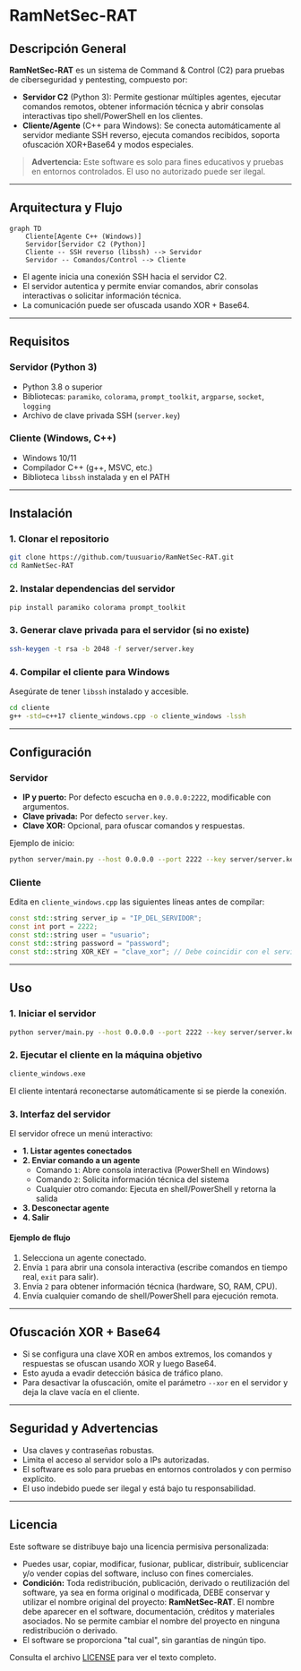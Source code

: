 # RamNetSec-RAT

## Descripción General

**RamNetSec-RAT** es un sistema de Command & Control (C2) para pruebas de ciberseguridad y pentesting, compuesto por:

- **Servidor C2** (Python 3): Permite gestionar múltiples agentes, ejecutar comandos remotos, obtener información técnica y abrir consolas interactivas tipo shell/PowerShell en los clientes.
- **Cliente/Agente** (C++ para Windows): Se conecta automáticamente al servidor mediante SSH reverso, ejecuta comandos recibidos, soporta ofuscación XOR+Base64 y modos especiales.

> **Advertencia:** Este software es solo para fines educativos y pruebas en entornos controlados. El uso no autorizado puede ser ilegal.

---

## Arquitectura y Flujo

```mermaid
graph TD
    Cliente[Agente C++ (Windows)]
    Servidor[Servidor C2 (Python)]
    Cliente -- SSH reverso (libssh) --> Servidor
    Servidor -- Comandos/Control --> Cliente
```

- El agente inicia una conexión SSH hacia el servidor C2.
- El servidor autentica y permite enviar comandos, abrir consolas interactivas o solicitar información técnica.
- La comunicación puede ser ofuscada usando XOR + Base64.

---

## Requisitos

### Servidor (Python 3)
- Python 3.8 o superior
- Bibliotecas: `paramiko`, `colorama`, `prompt_toolkit`, `argparse`, `socket`, `logging`
- Archivo de clave privada SSH (`server.key`)

### Cliente (Windows, C++)
- Windows 10/11
- Compilador C++ (g++, MSVC, etc.)
- Biblioteca `libssh` instalada y en el PATH

---

## Instalación

### 1. Clonar el repositorio

```bash
git clone https://github.com/tuusuario/RamNetSec-RAT.git
cd RamNetSec-RAT
```

### 2. Instalar dependencias del servidor

```bash
pip install paramiko colorama prompt_toolkit
```

### 3. Generar clave privada para el servidor (si no existe)

```bash
ssh-keygen -t rsa -b 2048 -f server/server.key
```

### 4. Compilar el cliente para Windows

Asegúrate de tener `libssh` instalado y accesible.

```bash
cd cliente
g++ -std=c++17 cliente_windows.cpp -o cliente_windows -lssh
```

---

## Configuración

### Servidor

- **IP y puerto:** Por defecto escucha en `0.0.0.0:2222`, modificable con argumentos.
- **Clave privada:** Por defecto `server.key`.
- **Clave XOR:** Opcional, para ofuscar comandos y respuestas.

Ejemplo de inicio:

```bash
python server/main.py --host 0.0.0.0 --port 2222 --key server/server.key --xor clave_xor
```

### Cliente

Edita en `cliente_windows.cpp` las siguientes líneas antes de compilar:

```cpp
const std::string server_ip = "IP_DEL_SERVIDOR";
const int port = 2222;
const std::string user = "usuario";
const std::string password = "password";
const std::string XOR_KEY = "clave_xor"; // Debe coincidir con el servidor si usas ofuscación
```

---

## Uso

### 1. Iniciar el servidor

```bash
python server/main.py --host 0.0.0.0 --port 2222 --key server/server.key --xor clave_xor
```

### 2. Ejecutar el cliente en la máquina objetivo

```bash
cliente_windows.exe
```

El cliente intentará reconectarse automáticamente si se pierde la conexión.

### 3. Interfaz del servidor

El servidor ofrece un menú interactivo:

- **1. Listar agentes conectados**
- **2. Enviar comando a un agente**
  - Comando `1`: Abre consola interactiva (PowerShell en Windows)
  - Comando `2`: Solicita información técnica del sistema
  - Cualquier otro comando: Ejecuta en shell/PowerShell y retorna la salida
- **3. Desconectar agente**
- **4. Salir**

#### Ejemplo de flujo

1. Selecciona un agente conectado.
2. Envía `1` para abrir una consola interactiva (escribe comandos en tiempo real, `exit` para salir).
3. Envía `2` para obtener información técnica (hardware, SO, RAM, CPU).
4. Envía cualquier comando de shell/PowerShell para ejecución remota.

---

## Ofuscación XOR + Base64

- Si se configura una clave XOR en ambos extremos, los comandos y respuestas se ofuscan usando XOR y luego Base64.
- Esto ayuda a evadir detección básica de tráfico plano.
- Para desactivar la ofuscación, omite el parámetro `--xor` en el servidor y deja la clave vacía en el cliente.

---

## Seguridad y Advertencias

- Usa claves y contraseñas robustas.
- Limita el acceso al servidor solo a IPs autorizadas.
- El software es solo para pruebas en entornos controlados y con permiso explícito.
- El uso indebido puede ser ilegal y está bajo tu responsabilidad.

---

## Licencia

Este software se distribuye bajo una licencia permisiva personalizada:

- Puedes usar, copiar, modificar, fusionar, publicar, distribuir, sublicenciar y/o vender copias del software, incluso con fines comerciales.
- **Condición:** Toda redistribución, publicación, derivado o reutilización del software, ya sea en forma original o modificada, DEBE conservar y utilizar el nombre original del proyecto: **RamNetSec-RAT**. El nombre debe aparecer en el software, documentación, créditos y materiales asociados. No se permite cambiar el nombre del proyecto en ninguna redistribución o derivado.
- El software se proporciona "tal cual", sin garantías de ningún tipo.

Consulta el archivo [LICENSE](LICENSE) para ver el texto completo.
